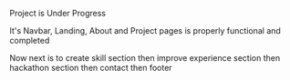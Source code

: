 Project is Under Progress

It's Navbar, Landing, About and Project pages is properly functional and completed

Now next is to create skill section then improve experience section then hackathon section then contact then footer
